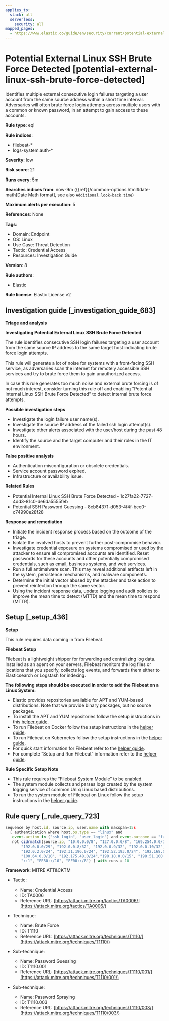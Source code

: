 ```yaml
---
applies_to:
  stack: all
  serverless:
    security: all
mapped_pages:
  - https://www.elastic.co/guide/en/security/current/potential-external-linux-ssh-brute-force-detected.html
---
```


# Potential External Linux SSH Brute Force Detected [potential-external-linux-ssh-brute-force-detected]

Identifies multiple external consecutive login failures targeting a user account from the same source address within a short time interval. Adversaries will often brute force login attempts across multiple users with a common or known password, in an attempt to gain access to these accounts.

**Rule type**: eql

**Rule indices**:

* filebeat-*
* logs-system.auth-*

**Severity**: low

**Risk score**: 21

**Runs every**: 5m

**Searches indices from**: now-9m ({{ref}}/common-options.html#date-math[Date Math format], see also [`Additional look-back time`](docs-content://solutions/security/detect-and-alert/create-detection-rule.md#rule-schedule))

**Maximum alerts per execution**: 5

**References**: None

**Tags**:

* Domain: Endpoint
* OS: Linux
* Use Case: Threat Detection
* Tactic: Credential Access
* Resources: Investigation Guide

**Version**: 8

**Rule authors**:

* Elastic

**Rule license**: Elastic License v2

## Investigation guide [_investigation_guide_683]

**Triage and analysis**

**Investigating Potential External Linux SSH Brute Force Detected**

The rule identifies consecutive SSH login failures targeting a user account from the same source IP address to the same target host indicating brute force login attempts.

This rule will generate a lot of noise for systems with a front-facing SSH service, as adversaries scan the internet for remotely accessible SSH services and try to brute force them to gain unauthorized access.

In case this rule generates too much noise and external brute forcing is of not much interest, consider turning this rule off and enabling "Potential Internal Linux SSH Brute Force Detected" to detect internal brute force attempts.

**Possible investigation steps**

* Investigate the login failure user name(s).
* Investigate the source IP address of the failed ssh login attempt(s).
* Investigate other alerts associated with the user/host during the past 48 hours.
* Identify the source and the target computer and their roles in the IT environment.

**False positive analysis**

* Authentication misconfiguration or obsolete credentials.
* Service account password expired.
* Infrastructure or availability issue.

**Related Rules**

* Potential Internal Linux SSH Brute Force Detected - 1c27fa22-7727-4dd3-81c0-de6da5555feb
* Potential SSH Password Guessing - 8cb84371-d053-4f4f-bce0-c74990e28f28

**Response and remediation**

* Initiate the incident response process based on the outcome of the triage.
* Isolate the involved hosts to prevent further post-compromise behavior.
* Investigate credential exposure on systems compromised or used by the attacker to ensure all compromised accounts are identified. Reset passwords for these accounts and other potentially compromised credentials, such as email, business systems, and web services.
* Run a full antimalware scan. This may reveal additional artifacts left in the system, persistence mechanisms, and malware components.
* Determine the initial vector abused by the attacker and take action to prevent reinfection through the same vector.
* Using the incident response data, update logging and audit policies to improve the mean time to detect (MTTD) and the mean time to respond (MTTR).


## Setup [_setup_436]

**Setup**

This rule requires data coming in from Filebeat.

**Filebeat Setup**

Filebeat is a lightweight shipper for forwarding and centralizing log data. Installed as an agent on your servers, Filebeat monitors the log files or locations that you specify, collects log events, and forwards them either to Elasticsearch or Logstash for indexing.

**The following steps should be executed in order to add the Filebeat on a Linux System:**

* Elastic provides repositories available for APT and YUM-based distributions. Note that we provide binary packages, but no source packages.
* To install the APT and YUM repositories follow the setup instructions in this [helper guide](beats://docs/reference/filebeat/setup-repositories.md).
* To run Filebeat on Docker follow the setup instructions in the [helper guide](beats://docs/reference/filebeat/running-on-docker.md).
* To run Filebeat on Kubernetes follow the setup instructions in the [helper guide](beats://docs/reference/filebeat/running-on-kubernetes.md).
* For quick start information for Filebeat refer to the [helper guide](https://www.elastic.co/guide/en/beats/filebeat/8.11/filebeat-installation-configuration.html).
* For complete “Setup and Run Filebeat” information refer to the [helper guide](beats://docs/reference/filebeat/setting-up-running.md).

**Rule Specific Setup Note**

* This rule requires the “Filebeat System Module” to be enabled.
* The system module collects and parses logs created by the system logging service of common Unix/Linux based distributions.
* To run the system module of Filebeat on Linux follow the setup instructions in the [helper guide](beats://docs/reference/filebeat/filebeat-module-system.md).


## Rule query [_rule_query_723]

```js
sequence by host.id, source.ip, user.name with maxspan=15s
  [ authentication where host.os.type == "linux" and
   event.action in ("ssh_login", "user_login") and event.outcome == "failure" and
   not cidrmatch(source.ip, "10.0.0.0/8", "127.0.0.0/8", "169.254.0.0/16", "172.16.0.0/12", "192.0.0.0/24",
       "192.0.0.0/29", "192.0.0.8/32", "192.0.0.9/32", "192.0.0.10/32", "192.0.0.170/32", "192.0.0.171/32",
       "192.0.2.0/24", "192.31.196.0/24", "192.52.193.0/24", "192.168.0.0/16", "192.88.99.0/24", "224.0.0.0/4",
       "100.64.0.0/10", "192.175.48.0/24","198.18.0.0/15", "198.51.100.0/24", "203.0.113.0/24", "240.0.0.0/4",
       "::1", "FE80::/10", "FF00::/8") ] with runs = 10
```

**Framework**: MITRE ATT&CKTM

* Tactic:

    * Name: Credential Access
    * ID: TA0006
    * Reference URL: [https://attack.mitre.org/tactics/TA0006/](https://attack.mitre.org/tactics/TA0006/)

* Technique:

    * Name: Brute Force
    * ID: T1110
    * Reference URL: [https://attack.mitre.org/techniques/T1110/](https://attack.mitre.org/techniques/T1110/)

* Sub-technique:

    * Name: Password Guessing
    * ID: T1110.001
    * Reference URL: [https://attack.mitre.org/techniques/T1110/001/](https://attack.mitre.org/techniques/T1110/001/)

* Sub-technique:

    * Name: Password Spraying
    * ID: T1110.003
    * Reference URL: [https://attack.mitre.org/techniques/T1110/003/](https://attack.mitre.org/techniques/T1110/003/)



